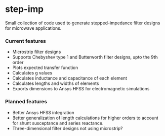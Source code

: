 # step-imp
Small collection of code used to generate stepped-impedance filter designs for microwave applications.
### Current features
- Microstrip filter designs
- Supports Chebyshev type 1 and Butterworth filter designs, upto the 9th order
- Plots expected transfer function
- Calculates g values
- Calculates inductance and capacitance of each element
- Calculates lengths and widths of elements
- Exports dimensions to Ansys HFSS for electromagnetic simulations
### Planned features
- Better Ansys HFSS integration
- Better generalization of length calculations for higher orders to account for shunt susceptance and series reactance.
- Three-dimensional filter designs not using microstrip?